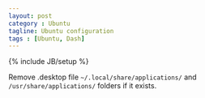 ```yaml
---
layout: post
category : Ubuntu
tagline: Ubuntu configuration
tags : [Ubuntu, Dash]
---
```

{% include JB/setup %}

Remove .desktop file `~/.local/share/applications/` and `/usr/share/applications/` folders if it exists.

